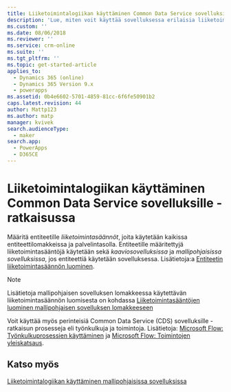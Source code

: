 ```yaml
---
title: Liiketoimintalogiikan käyttäminen Common Data Service sovelluksille -ratkaisussa | MicrosoftDocs
description: 'Lue, miten voit käyttää sovelluksessa erilaisia liiketoimintalogiikkoja'
ms.custom: ''
ms.date: 08/06/2018
ms.reviewer: ''
ms.service: crm-online
ms.suite: ''
ms.tgt_pltfrm: ''
ms.topic: get-started-article
applies_to:
  - Dynamics 365 (online)
  - Dynamics 365 Version 9.x
  - powerapps
ms.assetid: 0b4e6602-5701-4859-81cc-6f6fe50901b2
caps.latest.revision: 44
author: Mattp123
ms.author: matp
manager: kvivek
search.audienceType:
  - maker
search.app:
  - PowerApps
  - D365CE
---
```

# <a name="apply-business-logic-in-common-data-service-for-apps"></a>Liiketoimintalogiikan käyttäminen Common Data Service sovelluksille -ratkaisussa

Määritä entiteetille *liiketoimintasäännöt*, joita käytetään kaikissa entiteettilomakkeissa ja palvelintasolla. Entiteetille määritettyjä liiketoimintasääntöjä käytetään sekä *kaaviosovelluksissa* ja *mallipohjaisissa sovelluksissa*, jos entiteettiä käytetään sovelluksessa. Lisätietoja:a [Entiteetin liiketoimintasäännön luominen](data-platform-create-business-rule.md).

> [!NOTE]
> Lisätietoja mallipohjaisen sovelluksen lomakkeessa käytettävän liiketoimintasäännön luomisesta on kohdassa [Liiketoimintasääntöjen luominen mallipohjaisen sovelluksen lomakkeeseen](../model-driven-apps/create-business-rules-recommendations-apply-logic-form.md)

Voit käyttää myös perinteisiä Common Data Service (CDS) sovelluksille -ratkaisun prosesseja eli työnkulkuja ja toimintoja. Lisätietoja: [Microsoft Flow: Työnkulkuprosessien käyttäminen](/flow/workflow-processes) ja [Microsoft Flow: Toimintojen yleiskatsaus](/flow/actions).

## <a name="see-also"></a>Katso myös

[Liiketoimintalogiikan käyttäminen mallipohjaisissa sovelluksissa](../model-driven-apps/guide-staff-through-common-tasks-processes.md)
